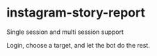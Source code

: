 # instagram-story-report


Single session and multi session support

Login, choose a target, and let the bot do the rest.


